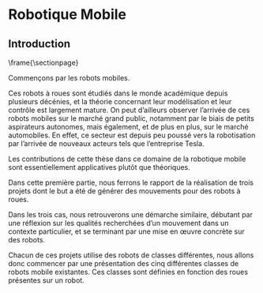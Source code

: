 # Robotique Mobile

## Introduction

\frame{\sectionpage}

<div class="notes">

Commençons par les robots mobiles.

Ces robots à roues sont étudiés dans le monde académique depuis plusieurs décénies, et la théorie concernant leur
modélisation et leur contrôle est largement mature. On peut d’ailleurs observer l’arrivée de ces robots mobiles sur le
marché grand public, notamment par le biais de petits aspirateurs autonomes, mais également, et de plus en plus, sur le
marché automobiles. En effet, ce secteur est depuis peu poussé vers la robotisation par l’arrivée de nouveaux acteurs
tels que l’entreprise Tesla.

Les contributions de cette thèse dans ce domaine de la robotique mobile sont essentiellement applicatives plutôt
que théoriques.

Dans cette première partie, nous ferrons le rapport de la réalisation de trois projets dont le but a été de générer des
mouvements pour des robots à roues.

Dans les trois cas, nous retrouverons une démarche similaire, débutant par une réflexion sur les qualités
recherchées d’un mouvement dans un contexte particulier, et se terminant par une mise en œuvre concrète sur des robots.

Chacun de ces projets utilise des robots de classes différentes, nous allons donc commencer par une présentation des
cinq différentes classes de robots mobile existantes. Ces classes sont définies en fonction des roues présentes sur un
robot.

</div>


